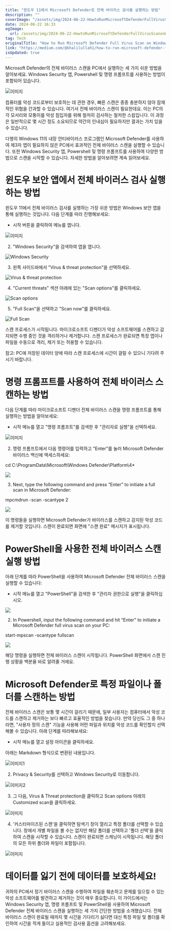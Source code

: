 ```yaml
---
title: "윈도우 11에서 Microsoft Defender로 전체 바이러스 검사를 실행하는 방법"
description: ""
coverImage: "/assets/img/2024-06-22-HowtoRunMicrosoftDefenderFullVirusScanonWindows11_0.png"
date: 2024-06-22 16:33
ogImage:
  url: /assets/img/2024-06-22-HowtoRunMicrosoftDefenderFullVirusScanonWindows11_0.png
tag: Tech
originalTitle: "How to Run Microsoft Defender Full Virus Scan on Windows 11"
link: "https://medium.com/@khalilullah1/how-to-run-microsoft-defender-full-virus-scan-on-windows-11-dbe4cd1f2cfa"
isUpdated: true
---
```


Microsoft Defender의 전체 바이러스 스캔을 PC에서 실행하는 세 가지 쉬운 방법을 알아보세요. Windows Security 앱, Powershell 및 명령 프롬프트를 사용하는 방법이 포함되어 있습니다.

![이미지](/assets/img/2024-06-22-HowtoRunMicrosoftDefenderFullVirusScanonWindows11_0.png)

컴퓨터를 악성 코드로부터 보호하는 데 관한 경우, 빠른 스캔은 종종 충분하지 않아 잠재적인 위협을 간과할 수 있습니다. 여기서 전체 바이러스 스캔이 필요한데요. 이는 PC의 각 모서리와 모퉁이를 악성 침입자를 위해 철저히 검사하는 철저한 스윕입니다. 이 과정은 일반적으로 몇 시간 정도 소요되므로 약간의 인내심이 필요하지만 결과는 가치 있을 수 있습니다.

다행히 Windows 11의 내장 안티바이러스 프로그램인 Microsoft Defender를 사용하여 제3자 앱이 필요하지 않은 PC에서 효과적인 전체 바이러스 스캔을 실행할 수 있습니다. 또한 Windows Security 앱, Powershell 및 명령 프롬프트를 사용하여 다양한 방법으로 스캔을 시작할 수 있습니다. 자세한 방법을 알아보려면 계속 읽어보세요.

<div class="content-ad"></div>

# 윈도우 보안 앱에서 전체 바이러스 검사 실행하는 방법

윈도우 11에서 전체 바이러스 검사를 실행하는 가장 쉬운 방법은 Windows 보안 앱을 통해 실행하는 것입니다. 다음 단계를 따라 진행해보세요:

- 시작 버튼을 클릭하여 메뉴를 엽니다.

![이미지](/assets/img/2024-06-22-HowtoRunMicrosoftDefenderFullVirusScanonWindows11_1.png)

<div class="content-ad"></div>

2. "Windows Security"을 검색하여 앱을 엽니다.

![Windows Security](/assets/img/2024-06-22-HowtoRunMicrosoftDefenderFullVirusScanonWindows11_2.png)

3. 왼쪽 사이드바에서 "Virus & threat protection"을 선택하세요.

![Virus & threat protection](/assets/img/2024-06-22-HowtoRunMicrosoftDefenderFullVirusScanonWindows11_3.png)

<div class="content-ad"></div>

4. "Current threats" 섹션 아래에 있는 "Scan options"를 클릭하세요.

![Scan options](/assets/img/2024-06-22-HowtoRunMicrosoftDefenderFullVirusScanonWindows11_4.png)

5. "Full Scan"을 선택하고 "Scan now"를 클릭하세요.

![Full Scan](/assets/img/2024-06-22-HowtoRunMicrosoftDefenderFullVirusScanonWindows11_5.png)

<div class="content-ad"></div>

스캔 프로세스가 시작됩니다. 마이크로소프트 디펜더가 악성 소프트웨어를 스캔하고 감지되면 수행 중인 것을 격리하거나 제거합니다. 스캔 프로세스가 완료되면 특정 앱이나 파일을 수동으로 격리, 제거 또는 허용할 수 있습니다.

참고: PC에 저장된 데이터 양에 따라 스캔 프로세스에 시간이 걸릴 수 있으니 기다려 주시기 바랍니다.

# 명령 프롬프트를 사용하여 전체 바이러스 스캔하는 방법

다음 단계를 따라 마이크로소프트 디펜더 전체 바이러스 스캔을 명령 프롬프트를 통해 실행하는 방법을 알아보세요:

<div class="content-ad"></div>

- 시작 메뉴를 열고 "명령 프롬프트"를 검색한 후 "관리자로 실행"을 선택하세요.

![이미지](/assets/img/2024-06-22-HowtoRunMicrosoftDefenderFullVirusScanonWindows11_6.png)

2. 명령 프롬프트에서 다음 명령어를 입력하고 "Enter"를 눌러 Microsoft Defender 바이러스 백신에 액세스하세요:

cd C:\ProgramData\Microsoft\Windows Defender\Platform\4\*

<div class="content-ad"></div>

<img src="/assets/img/2024-06-22-HowtoRunMicrosoftDefenderFullVirusScanonWindows11_7.png" />

3. Next, type the following command and press “Enter” to initiate a full scan in Microsoft Defender:

mpcmdrun -scan -scantype 2

<img src="/assets/img/2024-06-22-HowtoRunMicrosoftDefenderFullVirusScanonWindows11_8.png" />

<div class="content-ad"></div>

이 명령들을 실행하면 Microsoft Defender가 바이러스를 스캔하고 감지된 악성 코드를 제거할 것입니다. 스캔이 완료되면 화면에 "스캔 완료" 메시지가 표시됩니다.

# PowerShell을 사용한 전체 바이러스 스캔 실행 방법

아래 단계를 따라 PowerShell을 사용하여 Microsoft Defender 전체 바이러스 스캔을 실행할 수 있습니다:

- 시작 메뉴를 열고 "PowerShell"을 검색한 후 "관리자 권한으로 실행"을 클릭하십시오.

<div class="content-ad"></div>

<img src="/assets/img/2024-06-22-HowtoRunMicrosoftDefenderFullVirusScanonWindows11_9.png" />

2. In Powershell, input the following command and hit “Enter” to initiate a Microsoft Defender full virus scan on your PC:

start-mpscan -scantype fullscan

<img src="/assets/img/2024-06-22-HowtoRunMicrosoftDefenderFullVirusScanonWindows11_10.png" />

<div class="content-ad"></div>

해당 명령을 실행하면 전체 바이러스 스캔이 시작됩니다. PowerShell 화면에서 스캔 진행 상황을 백분율 바로 알려줄 거에요.

# Microsoft Defender로 특정 파일이나 폴더를 스캔하는 방법

전체 바이러스 스캔은 보통 몇 시간이 걸리기 때문에, 일부 사용자는 컴퓨터에서 악성 코드를 스캔하고 제거하는 보다 빠르고 효율적인 방법을 찾습니다. 만약 당신도 그 중 하나라면, "사용자 정의 스캔" 기능을 사용해 어떤 파일과 위치를 악성 코드를 확인할지 선택해볼 수 있습니다. 아래 단계를 따라해보세요:

- 시작 메뉴를 열고 설정 아이콘을 클릭하세요.

<div class="content-ad"></div>

아래는 Markdown 형식으로 변환된 내용입니다.

![이미지1](/assets/img/2024-06-22-HowtoRunMicrosoftDefenderFullVirusScanonWindows11_11.png)

2. Privacy & Security를 선택하고 Windows Security로 이동합니다.

![이미지2](/assets/img/2024-06-22-HowtoRunMicrosoftDefenderFullVirusScanonWindows11_12.png)

3. 그 다음, Virus & Threat protection을 클릭하고 Scan options 아래의 Customized scan을 클릭하세요.

<div class="content-ad"></div>

![이미지](/assets/img/2024-06-22-HowtoRunMicrosoftDefenderFullVirusScanonWindows11_13.png)

4. '커스터마이즈된 스캔'을 클릭하면 탐색기 창이 열리고 특정 폴더를 선택할 수 있습니다. 창에서 개별 파일을 볼 수는 없지만 해당 폴더를 선택하고 '폴더 선택'을 클릭하여 스캔을 시작할 수 있습니다. 스캔이 완료되면 스캐닝이 시작됩니다. 해당 폴더의 모든 하위 폴더와 파일이 포함됩니다.

![이미지](/assets/img/2024-06-22-HowtoRunMicrosoftDefenderFullVirusScanonWindows11_14.png)

# 데이터를 잃기 전에 데이터를 보호하세요!

<div class="content-ad"></div>

귀하의 PC에서 정기 바이러스 스캔을 수행하여 파일을 훼손하고 문제를 일으킬 수 있는 악성 소프트웨어를 발견하고 제거하는 것이 매우 중요합니다. 이 가이드에서는 Windows Security 앱, 명령 프롬프트 및 PowerShell을 사용하여 Microsoft Defender 전체 바이러스 스캔을 실행하는 세 가지 간단한 방법을 소개했습니다. 전체 바이러스 스캔이 완료될 때까지 몇 시간을 기다리기 싫다면 대신 특정 파일 및 폴더를 확인하여 시간을 적게 들이고 실용적인 검사용 옵션을 고려해보세요.
